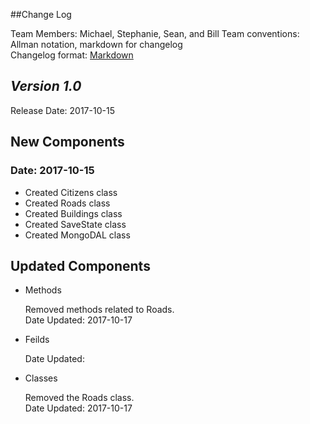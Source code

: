 ##Change Log

Team Members: Michael, Stephanie, Sean, and Bill
Team conventions: Allman notation, markdown for changelog  
Changelog format: [Markdown](https://github.com/adam-p/markdown-here/wiki/Markdown-Cheatsheet) 

## *Version 1.0*

Release Date: 2017-10-15

## New Components

### Date: 2017-10-15
- Created Citizens class
- Created Roads class
- Created Buildings class
- Created SaveState class
- Created MongoDAL class

## Updated Components

- Methods

	Removed methods related to Roads.  
	Date Updated: 2017-10-17  
	
- Feilds

   Date Updated:  
   
- Classes

	Removed the Roads class.  
	Date Updated: 2017-10-17  
